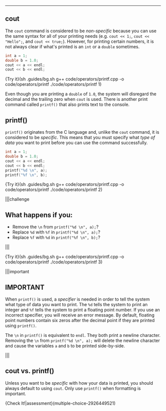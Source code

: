---

## cout
The `cout` command is considered to be *non-specific* because you can use the same syntax for all of your printing needs (e.g. `cout << 1;`, `cout << "Hello";`, and `cout << true;`). However, for printing certain numbers, it is not always clear if what's printed is an `int` or a `double` sometimes.

```c++
int a = 1;
double b = 1.0;
cout << a << endl;
cout << b << endl;
```

{Try it}(sh .guides/bg.sh g++ code/operators/printf.cpp -o code/operators/printf ./code/operators/printf 1)

Even though you are printing a `double` of `1.0`, the system will disregard the decimal and the trailing zero when `cout` is used. There is another print command called `printf()` that also prints text to the console.

## printf()
`printf()` originates from the C language and, unlike the `cout` command, it is considered to be *specific*. This means that you must specify what *type of data* you want to print before you can use the command successfully. 

```c++
int a = 1;
double b = 1.0;
cout << a << endl;
cout << b << endl;
printf("%d \n", a);
printf("%f \n", b);
```

{Try it}(sh .guides/bg.sh g++ code/operators/printf.cpp -o code/operators/printf ./code/operators/printf 2)

|||challenge
## What happens if you:
* Remove the `\n` from `printf("%d \n", a);`?
* Replace `%d` with `%f` in `printf("%d \n", a);`?
* Replace `%f` with `%d` in `printf("%f \n", b);`?

|||

{Try it}(sh .guides/bg.sh g++ code/operators/printf.cpp -o code/operators/printf ./code/operators/printf 3)

|||important
## IMPORTANT
When `printf()` is used, a *specifier* is needed in order to tell the system what type of data you want to print. The `%d` tells the system to print an integer and `%f` tells the system to print a floating point number. If you use an incorrect specifier, you will receive an error message. By default, floating point numbers contain six zeros after the decimal point if they are printed using `printf()`.

The `\n` in `printf()` is equivalent to `endl`. They both print a newline character. Removing the `\n` from `printf("%d \n", a);` will delete the newline character and cause the variables `a` and `b` to be printed side-by-side.

|||

## cout vs. printf()
Unless you want to be *specific* with how your data is printed, you should always default to using `cout`. Only use `printf()` when formatting is important.

{Check It!|assessment}(multiple-choice-2926449521)
